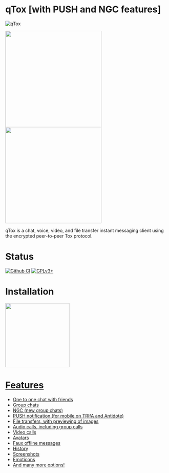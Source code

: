 # qTox [with PUSH and NGC features]

<img src="https://qtox.github.io/assets/imgs/logo_head.png" alt="qTox" />

<img src="https://raw.githubusercontent.com/Zoxcore/qTox/zoxcore/push_notification/doc/screen01.png" width="300"></a>
<img src="https://raw.githubusercontent.com/Zoxcore/qTox/zoxcore/push_notification/doc/screen02.png" width="300"></a>


qTox is a chat, voice, video, and file transfer instant messaging client using
the encrypted peer-to-peer Tox protocol.

Status
=
[![Github CI](https://github.com/Zoxcore/qTox/workflows/Build%2C%20test%2C%20and%20deploy/badge.svg)](https://github.com/Zoxcore/qTox/actions?query=workflow%3A%22Build%2C%20test%2C%20and%20deploy%22)
<a href="https://github.com/Zoxcore/qTox/blob/master/LICENSE">
<img src="https://img.shields.io/badge/license-GPLv3%2B-blue.svg" alt="GPLv3+" />
</a>

Installation
=
<a href="https://github.com/Zoxcore/qTox/releases/tag/nightly"><img src="https://raw.githubusercontent.com/Zoxcore/qTox/zoxcore/push_notification/doc/on_github.png" width="200">


Features
=

- One to one chat with friends
- Group chats
- NGC (new group chats)
- PUSH notification (for mobile on TRIfA and Antidote)
- File transfers, with previewing of images
- Audio calls, including group calls
- Video calls
- Avatars
- Faux offline messages
- History
- Screenshots
- Emoticons
- And many more options!



